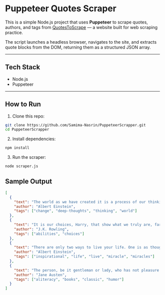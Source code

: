 # Puppeteer Quotes Scraper

This is a simple Node.js project that uses **Puppeteer** to scrape quotes, authors, and tags from [QuotesToScrape](http://quotes.toscrape.com) — a website built for web scraping practice.

The script launches a headless browser, navigates to the site, and extracts quote blocks from the DOM, returning them as a structured JSON array.

---

## Tech Stack

- Node.js
- Puppeteer

---

## How to Run

1. Clone this repo:

```bash
git clone https://github.com/Samima-Nasrin/PuppeteerScrapper.git
cd PuppeteerScrapper
```

2. Install dependencies:
   
```bash
npm install
```

3. Run the scraper:
   
```bash
node scraper.js
```

## Sample Output

```json
[
  {
    "text": "The world as we have created it is a process of our thinking. It cannot be changed without changing our thinking.",
    "author": "Albert Einstein",
    "tags": ["change", "deep-thoughts", "thinking", "world"]
  },
  {
    "text": "It is our choices, Harry, that show what we truly are, far more than our abilities.",
    "author": "J.K. Rowling",
    "tags": ["abilities", "choices"]
  },
  {
    "text": "There are only two ways to live your life. One is as though nothing is a miracle. The other is as though everything is a miracle.",
    "author": "Albert Einstein",
    "tags": ["inspirational", "life", "live", "miracle", "miracles"]
  },
  {
    "text": "The person, be it gentleman or lady, who has not pleasure in a good novel, must be intolerably stupid.",
    "author": "Jane Austen",
    "tags": ["aliteracy", "books", "classic", "humor"]
  }
]



